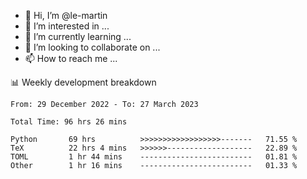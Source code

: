 - 👋 Hi, I’m @le-martin
- 👀 I’m interested in ...
- 🌱 I’m currently learning ...
- 💞️ I’m looking to collaborate on ...
- 📫 How to reach me ...

<!---
Tutorial for using WakaTime stats in GitHub profile: https://github.com/athul/waka-readme
-->

📊 Weekly development breakdown
<!--START_SECTION:waka-->

```text
From: 29 December 2022 - To: 27 March 2023

Total Time: 96 hrs 26 mins

Python       69 hrs          >>>>>>>>>>>>>>>>>>-------   71.55 %
TeX          22 hrs 4 mins   >>>>>>-------------------   22.89 %
TOML         1 hr 44 mins    -------------------------   01.81 %
Other        1 hr 16 mins    -------------------------   01.33 %
```

<!--END_SECTION:waka-->

<!---
le-martin/le-martin is a ✨ special ✨ repository because its `README.md` (this file) appears on your GitHub profile.
You can click the Preview link to take a look at your changes.
--->
